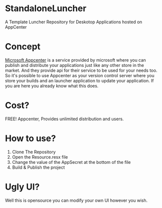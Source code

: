 # StandaloneLuncher
A Template Luncher Repository for Deskotop Applications hosted on AppCenter

# Concept
[Microsoft Appcenter](https://appcenter.ms/) is a service provided by microsoft where you can publish and distribute your applications just like any other store in the market. And they provide api for their service to be used for your needs too. So it's possible to use Appcenter as your version control server where you store your builds and an launcher application to update your application. If you are here you already know what this does.

# Cost?
FREE! Appcenter, Provides unlimited distribution and users. 


# How to use?
1) Clone The Repository
2) Open the Resource.resx file
3) Change the value of the AppSecret at the bottom of the file
4) Build & Publish the project

# Ugly UI?
Well this is opensource you can modify your own UI however you wish.
